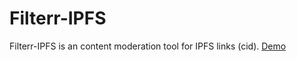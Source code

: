 # Filterr-IPFS

Filterr-IPFS is an content moderation tool for IPFS links (cid).
[Demo](https://youtu.be/ALnR0c8ZGrc)
